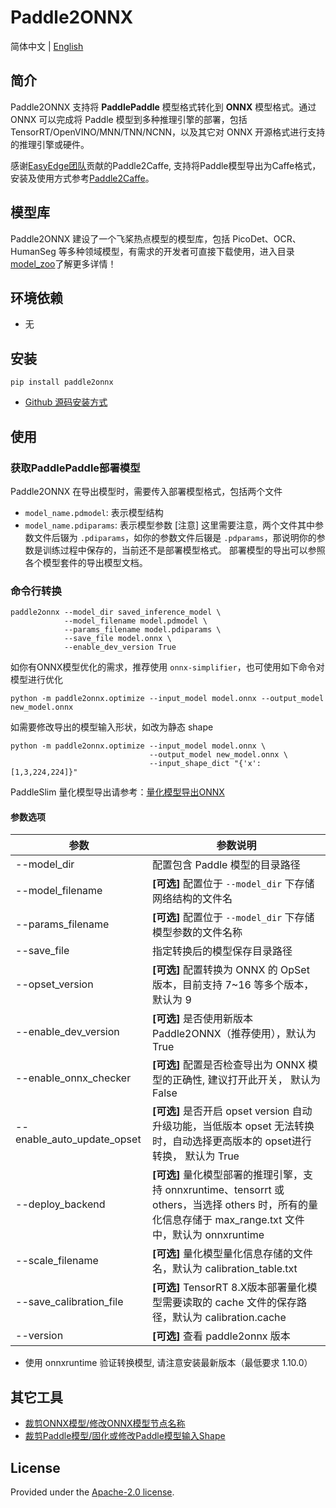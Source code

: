 # Paddle2ONNX

简体中文 | [English](README_en.md)

## 简介

Paddle2ONNX 支持将 **PaddlePaddle** 模型格式转化到 **ONNX** 模型格式。通过 ONNX 可以完成将 Paddle 模型到多种推理引擎的部署，包括 TensorRT/OpenVINO/MNN/TNN/NCNN，以及其它对 ONNX 开源格式进行支持的推理引擎或硬件。

感谢[EasyEdge团队](https://ai.baidu.com/easyedge/home)贡献的Paddle2Caffe, 支持将Paddle模型导出为Caffe格式，安装及使用方式参考[Paddle2Caffe](Paddle2Caffe)。


## 模型库
Paddle2ONNX 建设了一个飞桨热点模型的模型库，包括 PicoDet、OCR、HumanSeg 等多种领域模型，有需求的开发者可直接下载使用，进入目录[model_zoo](./model_zoo)了解更多详情！

## 环境依赖

- 无

## 安装

```
pip install paddle2onnx
```

- [Github 源码安装方式](docs/zh/compile.md)

## 使用

### 获取PaddlePaddle部署模型

Paddle2ONNX 在导出模型时，需要传入部署模型格式，包括两个文件  
- `model_name.pdmodel`: 表示模型结构  
- `model_name.pdiparams`: 表示模型参数
[注意] 这里需要注意，两个文件其中参数文件后辍为 `.pdiparams`，如你的参数文件后辍是 `.pdparams`，那说明你的参数是训练过程中保存的，当前还不是部署模型格式。 部署模型的导出可以参照各个模型套件的导出模型文档。


### 命令行转换

```
paddle2onnx --model_dir saved_inference_model \
            --model_filename model.pdmodel \
            --params_filename model.pdiparams \
            --save_file model.onnx \
            --enable_dev_version True
```
如你有ONNX模型优化的需求，推荐使用 `onnx-simplifier`，也可使用如下命令对模型进行优化
```
python -m paddle2onnx.optimize --input_model model.onnx --output_model new_model.onnx
```
如需要修改导出的模型输入形状，如改为静态 shape
```
python -m paddle2onnx.optimize --input_model model.onnx \
                               --output_model new_model.onnx \
                               --input_shape_dict "{'x':[1,3,224,224]}"
```
PaddleSlim 量化模型导出请参考：[量化模型导出ONNX](./docs/zh/quantize.md)

#### 参数选项
| 参数 |参数说明 |
|----------|--------------|
|--model_dir | 配置包含 Paddle 模型的目录路径|
|--model_filename |**[可选]** 配置位于 `--model_dir` 下存储网络结构的文件名|
|--params_filename |**[可选]** 配置位于 `--model_dir` 下存储模型参数的文件名称|
|--save_file | 指定转换后的模型保存目录路径 |
|--opset_version | **[可选]** 配置转换为 ONNX 的 OpSet 版本，目前支持 7~16 等多个版本，默认为 9 |
|--enable_dev_version | **[可选]** 是否使用新版本 Paddle2ONNX（推荐使用），默认为 True |
|--enable_onnx_checker| **[可选]**  配置是否检查导出为 ONNX 模型的正确性, 建议打开此开关， 默认为 False|
|--enable_auto_update_opset| **[可选]**  是否开启 opset version 自动升级功能，当低版本 opset 无法转换时，自动选择更高版本的 opset进行转换， 默认为 True|
|--deploy_backend |**[可选]** 量化模型部署的推理引擎，支持 onnxruntime、tensorrt 或 others，当选择 others 时，所有的量化信息存储于 max_range.txt 文件中，默认为 onnxruntime |
|--scale_filename |**[可选]** 量化模型量化信息存储的文件名，默认为 calibration_table.txt |
|--save_calibration_file |**[可选]** TensorRT 8.X版本部署量化模型需要读取的 cache 文件的保存路径，默认为 calibration.cache |
|--version |**[可选]** 查看 paddle2onnx 版本 |

- 使用 onnxruntime 验证转换模型, 请注意安装最新版本（最低要求 1.10.0）

## 其它工具

- [裁剪ONNX模型/修改ONNX模型节点名称](https://github.com/jiangjiajun/PaddleUtils/tree/main/onnx)
- [裁剪Paddle模型/固化或修改Paddle模型输入Shape](https://github.com/jiangjiajun/PaddleUtils/tree/main/paddle)

## License
Provided under the [Apache-2.0 license](https://github.com/PaddlePaddle/paddle-onnx/blob/develop/LICENSE).
